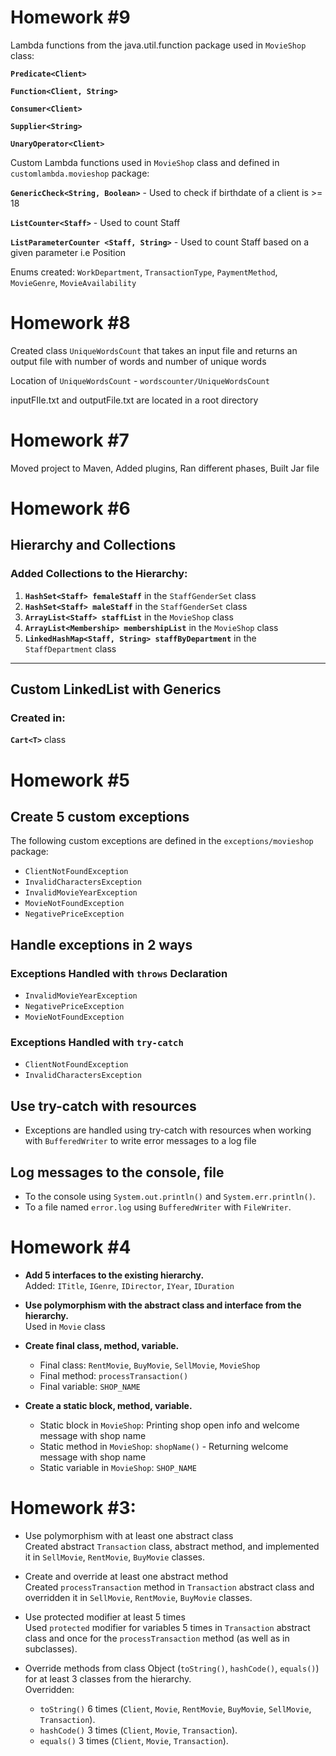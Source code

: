 # Homework #9
Lambda functions from the java.util.function package used in `MovieShop` class:

**`Predicate<Client>`** 

**`Function<Client, String>`**

**`Consumer<Client>`** 

**`Supplier<String>`**

**`UnaryOperator<Client>`**

Custom Lambda functions used in `MovieShop` class and defined in `customlambda.movieshop` package:

**`GenericCheck<String, Boolean>`** - Used to check if birthdate of a client is >= 18

**`ListCounter<Staff>`** - Used to count Staff

**`ListParameterCounter <Staff, String>`** - Used to count Staff based on a given parameter i.e Position

Enums created: `WorkDepartment`, `TransactionType`, `PaymentMethod`, `MovieGenre`, `MovieAvailability`


# Homework #8
Created class `UniqueWordsCount` that takes an input file and returns an output file with number of words and number of unique words

Location of `UniqueWordsCount` - `wordscounter/UniqueWordsCount`

inputFIle.txt and outputFile.txt are located in a root directory


# Homework #7
Moved project to Maven, Added plugins, Ran different phases, Built Jar file

# Homework #6

## Hierarchy and Collections

### Added Collections to the Hierarchy:
1. **`HashSet<Staff> femaleStaff`** in the `StaffGenderSet` class  
2. **`HashSet<Staff> maleStaff`** in the `StaffGenderSet` class  
3. **`ArrayList<Staff> staffList`** in the `MovieShop` class  
4. **`ArrayList<Membership> membershipList`** in the `MovieShop` class  
5. **`LinkedHashMap<Staff, String> staffByDepartment`** in the `StaffDepartment` class  

---

## Custom LinkedList with Generics

### Created in:
**`Cart<T>`** class


# Homework #5

## Create 5 custom exceptions

The following custom exceptions are defined in the `exceptions/movieshop` package:

- `ClientNotFoundException`
- `InvalidCharactersException`
- `InvalidMovieYearException`
- `MovieNotFoundException`
- `NegativePriceException`

## Handle exceptions in 2 ways

### Exceptions Handled with `throws` Declaration
- `InvalidMovieYearException`
- `NegativePriceException`
- `MovieNotFoundException`

### Exceptions Handled with `try-catch`
- `ClientNotFoundException`
- `InvalidCharactersException`

## Use try-catch with resources
- Exceptions are handled using try-catch with resources when working with `BufferedWriter` to write error messages to a log file
  
## Log messages to the console, file
  - To the console using `System.out.println()` and `System.err.println()`.
  - To a file named `error.log` using `BufferedWriter` with `FileWriter`.


# Homework #4

- **Add 5 interfaces to the existing hierarchy.**  
  Added: `ITitle`, `IGenre`, `IDirector`, `IYear`, `IDuration`  

- **Use polymorphism with the abstract class and interface from the hierarchy.**  
  Used in `Movie` class  

- **Create final class, method, variable.**  
  - Final class: `RentMovie`, `BuyMovie`, `SellMovie`, `MovieShop`  
  - Final method: `processTransaction()`  
  - Final variable: `SHOP_NAME`  

- **Create a static block, method, variable.**  
  - Static block in `MovieShop`: Printing shop open info and welcome message with shop name  
  - Static method in `MovieShop`: `shopName()` - Returning welcome message with shop name  
  - Static variable in `MovieShop`: `SHOP_NAME`  


# Homework #3:

- Use polymorphism with at least one abstract class  
    Created abstract `Transaction` class, abstract method, and implemented it in `SellMovie`, `RentMovie`, `BuyMovie` classes.  

- Create and override at least one abstract method  
    Created `processTransaction` method in `Transaction` abstract class and overridden it in `SellMovie`, `RentMovie`, `BuyMovie` classes.  

- Use protected modifier at least 5 times  
    Used `protected` modifier for variables 5 times in `Transaction` abstract class and once for the `processTransaction` method (as well as in subclasses).  

- Override methods from class Object (`toString()`, `hashCode()`, `equals()`) for at least 3 classes from the hierarchy.  
    Overridden:  
    - `toString()` 6 times (`Client`, `Movie`, `RentMovie`, `BuyMovie`, `SellMovie`, `Transaction`).  
    - `hashCode()` 3 times (`Client`, `Movie`, `Transaction`).  
    - `equals()` 3 times (`Client`, `Movie`, `Transaction`).  
